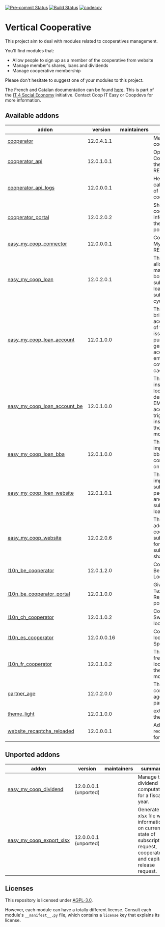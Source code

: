 
[![Pre-commit Status](https://github.com/coopiteasy/vertical-cooperative/actions/workflows/pre-commit.yml/badge.svg?branch=12.0)](https://github.com/coopiteasy/vertical-cooperative/actions/workflows/pre-commit.yml?query=branch%3A12.0)
[![Build Status](https://github.com/coopiteasy/vertical-cooperative/actions/workflows/test.yml/badge.svg?branch=12.0)](https://github.com/coopiteasy/vertical-cooperative/actions/workflows/test.yml?query=branch%3A12.0)
[![codecov](https://codecov.io/gh/coopiteasy/vertical-cooperative/branch/12.0/graph/badge.svg)](https://codecov.io/gh/coopiteasy/vertical-cooperative)

<!-- /!\ do not modify above this line -->

# Vertical Cooperative

This project aim to deal with modules related to cooperatives management.

You'll find modules that:

 - Allow people to sign up as a member of the cooperative from website
 - Manage member's shares, loans and dividends
 - Manage cooperative membership

Please don't hesitate to suggest one of your modules to this project.

The French and Catalan documentation can be found [here](https://doc.it4socialeconomy.org/books/application-easy-my-coop).
This is part of the [IT 4 Social Economy](https://it4socialeconomy.org) initiative.
Contact Coop IT Easy or Coopdevs for more information.


<!-- /!\ do not modify below this line -->

<!-- prettier-ignore-start -->

[//]: # (addons)

Available addons
----------------
addon | version | maintainers | summary
--- | --- | --- | ---
[cooperator](cooperator/) | 12.0.4.1.1 |  | Manage your cooperators
[cooperator_api](cooperator_api/) | 12.0.1.0.1 |  | Open Cooperators to the world: RESTful API.
[cooperator_api_logs](cooperator_api_logs/) | 12.0.0.0.1 |  | Helpers to log calls in and out of cooperators_api.
[cooperator_portal](cooperator_portal/) | 12.0.2.0.2 |  | Show cooperator information in the website portal.
[easy_my_coop_connector](easy_my_coop_connector/) | 12.0.0.0.1 |  | Connect to Easy My Coop RESTful API.
[easy_my_coop_loan](easy_my_coop_loan/) | 12.0.2.0.1 |  | This module allows to manage the bonds and subordinated loans subscription life cycle.
[easy_my_coop_loan_account](easy_my_coop_loan_account/) | 12.0.1.0.0 |  | This module brings the accounting part of the loan issue. It has for purpose to generate all the accounting entries to the covered use cases.
[easy_my_coop_loan_account_be](easy_my_coop_loan_account_be/) | 12.0.1.0.0 |  | This module install belgian localisation demo data for EMC loan account. It also trigger installation for the dependency module
[easy_my_coop_loan_bba](easy_my_coop_loan_bba/) | 12.0.1.0.0 |  | This module implements the bba structured communication on the loan line.
[easy_my_coop_loan_website](easy_my_coop_loan_website/) | 12.0.1.0.1 |  | This module implements the subscription page for bonds and subordinated loans.
[easy_my_coop_website](easy_my_coop_website/) | 12.0.2.0.6 |  | This module adds the cooperator subscription form allowing to subscribe for shares online.
[l10n_be_cooperator](l10n_be_cooperator/) | 12.0.1.2.0 |  | Cooperators Belgium Localization
[l10n_be_cooperator_portal](l10n_be_cooperator_portal/) | 12.0.1.0.0 |  | Give access to Tax Shelter Report in the portal.
[l10n_ch_cooperator](l10n_ch_cooperator/) | 12.0.1.0.2 |  | Cooperators Switzerland localization
[l10n_es_cooperator](l10n_es_cooperator/) | 12.0.0.0.16 |  | Cooperator localization for Spain
[l10n_fr_cooperator](l10n_fr_cooperator/) | 12.0.1.0.2 |  | This is the french localization for the Cooperators module
[partner_age](partner_age/) | 12.0.2.0.0 |  | This module computes the age of the partner.
[theme_light](theme_light/) | 12.0.1.0.0 |  | extract of the theme zen
[website_recaptcha_reloaded](website_recaptcha_reloaded/) | 12.0.0.0.1 |  | Add google recaptcha to forms.


Unported addons
---------------
addon | version | maintainers | summary
--- | --- | --- | ---
[easy_my_coop_dividend](easy_my_coop_dividend/) | 12.0.0.0.1 (unported) |  | Manage the dividend computation for a fiscal year.
[easy_my_coop_export_xlsx](easy_my_coop_export_xlsx/) | 12.0.0.0.1 (unported) |  | Generate a xlsx file with information on current state of subscription request, cooperators and capital release request.

[//]: # (end addons)

<!-- prettier-ignore-end -->

## Licenses

This repository is licensed under [AGPL-3.0](LICENSE).

However, each module can have a totally different license. Consult each module's
`__manifest__.py` file, which contains a `license` key that explains its
license.
